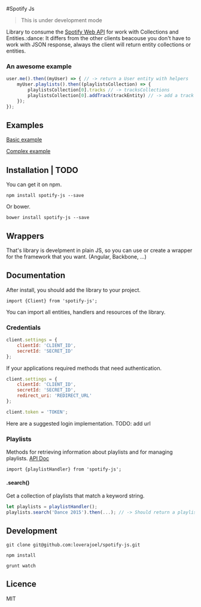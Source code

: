 #Spotify Js

> This is under development mode

Library to consume the [Spotify Web API](https://developer.spotify.com/web-api/) for work with Collections and Entities.:dance:
It differs from the other clients beacouse you don't have to work with JSON response, always the client will return entity collections or entities.

### An awesome example

```js
user.me().then((myUser) => { // -> return a User entity with helpers
	myUser.playlists().then((playlistsCollection) => {
		playlistsCollection[0].tracks // -> tracksCollections
		playlistsCollection[0].addTrack(trackEntity) // -> add a track to the playlist
	});
});
```

## Examples

[Basic example](https://github.com/loverajoel/spotify-js/blob/master/examples/basic.js)

[Complex example](https://github.com/loverajoel/spotify-js/blob/master/examples/oauth.js)

## Installation | TODO

You can get it on npm.

`npm install spotify-js --save`

Or bower.

`bower install spotify-js --save`

## Wrappers
That's library is develpment in plain JS, so you can use or create a wrapper for the framework that 
you want. (Angular, Backbone, ...)

## Documentation

After install, you should add the library to your project.

`import {Client} from 'spotify-js';`

You can import all entities, handlers and resources of the library.

### Credentials

```js
client.settings = {
    clientId: 'CLIENT_ID', 
    secretId: 'SECRET_ID'
};
```

If your applications required methods that need authentication.

```js
client.settings = {
    clientId: 'CLIENT_ID', 
    secretId: 'SECRET_ID',
    redirect_uri: 'REDIRECT_URL'
};

client.token = 'TOKEN';
```

Here are a suggested login implementation. TODO: add url

### Playlists

Methods for retrieving information about playlists and for managing playlists.
[API Doc](https://developer.spotify.com/web-api/playlist-endpoints/)

`import {playlistHandler} from 'spotify-js';`

#### .search()

Get a collection of playlists that match a keyword string.

```js
let playlists = playlistHandler();
playlists.search('Dance 2015').then(...); // -> Should return a playlistCollection
```

## Development

`git clone git@github.com:loverajoel/spotify-js.git`

`npm install`

`grunt watch`

## Licence

MIT